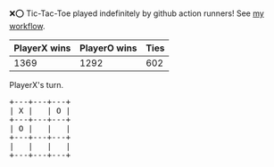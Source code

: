 :x::o: Tic-Tac-Toe played indefinitely by github action runners! See [my workflow](.github/workflows/play.yaml).

|PlayerX wins|PlayerO wins|Ties|
|-|-|-|
|1369|1292|602|

PlayerX's turn.

<pre>
+---+---+---+
| X |   | O |
+---+---+---+
| O |   |   |
+---+---+---+
|   |   |   |
+---+---+---+
</pre>